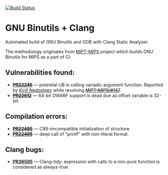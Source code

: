 [![Build Status](https://travis-ci.org/pavelkryukov/gnu-binutils-clang.svg?branch=master)](https://travis-ci.org/pavelkryukov/gnu-binutils-clang)

# GNU Binutils + Clang
Automated build of GNU Binutils and GDB with Clang Static Analyzer.

The methodology originates from [MIPT-MIPS](http://mipt-ilab.github.io/mipt-mips/) project which builds GNU Binutils for MIPS as a part of CI. 

## Vulnerabilities found:
 * ~~**[PR22245](https://sourceware.org/bugzilla/show_bug.cgi?id=22245)**~~ — potential UB in calling variadic argument function. Reported by [Kirill Nedostoev](https://github.com/inedostoev) while resolving ~~[MIPT-MIPS/#147](https://github.com/MIPT-ILab/mipt-mips/issues/147)~~.
 * ~~**[PR22612](https://sourceware.org/bugzilla/show_bug.cgi?id=22612)**~~ — 64-bit DWARF support is dead due as offset variable is 32-bit.
 
## Compilation errors:
 * ~~**[PR22485](https://sourceware.org/bugzilla/show_bug.cgi?id=22485)**~~ — C89-imcompatible initialization of structure.
 * ~~**[PR22495](https://sourceware.org/bugzilla/show_bug.cgi?id=22495)**~~ — deep call of "printf" with non-literal format.

## Clang bugs:
  * **[PR36505](https://bugs.llvm.org/show_bug.cgi?id=36505)** — Clang-tidy: expression with calls to a non-pure function is considered as always-true
  
